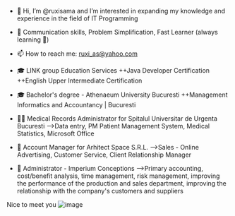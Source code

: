 - 👋 Hi, I’m @ruxisama and I’m interested in expanding my knowledge and experience in the field of IT Programming
- 🦸  Communication skills, Problem Simplification, Fast Learner (always learning 🤯) 
- 📫 How to reach me: ruxi_as@yahoo.com

- 🎓 LINK group Education Services
++Java Developer Certification
++English Upper Intermediate Certification
- 🎓 Bachelor's degree - Athenaeum University Bucuresti
++Management Informatics and Accountancy | Bucuresti
- 👩‍⚕️ Medical Records Administrator for Spitalul Universitar de Urgenta Bucuresti
 -->Data entry, PM Patient Management System, Medical Statistics, Microsoft Office
- 💼 Account Manager for Arhitect Space S.R.L.
 -->Sales - Online Advertising, Customer Service, Client Relationship Manager
- 💼 Administrator - Imperium Conceptions
 -->Primary accounting, cost/benefit analysis, time management, risk management, 
 improving the performance of the production and sales department, improving the
 relationship with the company's customers and suppliers

Nice to meet you ![image](https://github.com/ruxisama/ruxisama/assets/58122125/4401ae75-b00c-4f1d-b037-03e3603956e7)
   

<!---
ruxisama/ruxisama is a ✨ special ✨ repository because its `README.md` (this file) appears on your GitHub profile.
You can click the Preview link to take a look at your changes.
--->
